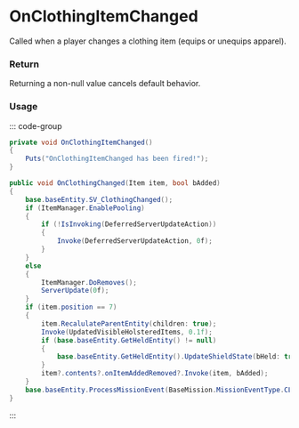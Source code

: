 # OnClothingItemChanged
<Badge type="info" text="Player"/><Badge type="danger" text="Carbon Compatible"/><Badge type="warning" text="Oxide Compatible"/>
Called when a player changes a clothing item (equips or unequips apparel).

### Return
Returning a non-null value cancels default behavior.

### Usage
::: code-group
```csharp [Example]
private void OnClothingItemChanged()
{
	Puts("OnClothingItemChanged has been fired!");
}
```
```csharp [Source — Assembly-CSharp @ PlayerInventory]
public void OnClothingChanged(Item item, bool bAdded)
{
	base.baseEntity.SV_ClothingChanged();
	if (ItemManager.EnablePooling)
	{
		if (!IsInvoking(DeferredServerUpdateAction))
		{
			Invoke(DeferredServerUpdateAction, 0f);
		}
	}
	else
	{
		ItemManager.DoRemoves();
		ServerUpdate(0f);
	}
	if (item.position == 7)
	{
		item.RecalulateParentEntity(children: true);
		Invoke(UpdatedVisibleHolsteredItems, 0.1f);
		if (base.baseEntity.GetHeldEntity() != null)
		{
			base.baseEntity.GetHeldEntity().UpdateShieldState(bHeld: true);
		}
		item?.contents?.onItemAddedRemoved?.Invoke(item, bAdded);
	}
	base.baseEntity.ProcessMissionEvent(BaseMission.MissionEventType.CLOTHINGCHANGED, 0, 0f);
}

```
:::
